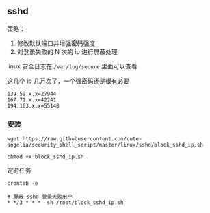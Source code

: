 ## sshd

策略：

1. 修改默认端口并增强密码强度
2. 对登录失败的 N 次的 ip 进行屏蔽处理

linux 安全日志在 `/var/log/secure` 里面可以查看

这几个 ip 几万次了，一个强密码还是很有必要

```
139.59.x.x=27944
167.71.x.x=42241
194.163.x.x=55148
```

### 安装

```
wget https://raw.githubusercontent.com/cute-angelia/security_shell_script/master/linux/sshd/block_sshd_ip.sh

chmod +x block_sshd_ip.sh
```

定时任务

```
crontab -e

# 屏蔽 sshd 登录失败用户
* */3 * * *  sh /root/block_sshd_ip.sh

```
